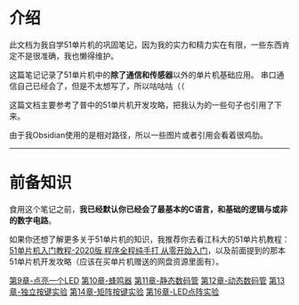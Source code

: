 # 介绍

此文档为我自学51单片机的巩固笔记，因为我的实力和精力实在有限，一些东西肯定不是很准确，我也懒得维护。

这篇笔记记录了51单片机中的**除了通信和传感器**以外的单片机基础应用。
串口通信自己已经会了，但是不太想写了，所以咕咕咕（（

这篇文档主要参考了普中的51单片机开发攻略，把我认为的一些句子也引用了下来。

由于我Obsidian使用的是相对路径，所以一些图片或者引用会看着很鸡肋。

---

# 前备知识

食用这个笔记之前，**我已经默认你已经会了最基本的C语言，和基础的逻辑与或非的数字电路**。

如果你还想了解更多关于51单片机的知识，我推荐你去看江科大的51单片机教程：[51单片机入门教程-2020版 程序全程纯手打 从零开始入门](https://www.bilibili.com/video/BV1Mb411e7re)，以及前面提到的那本51单片机开发攻略（应该在买单片机赠送的网盘资源里面有）。

[第9章-点亮一个LED](./第9章-点亮一个LED)
[第10章-蜂鸣器](./第10章-蜂鸣器)
[第11章-静态数码管](./第11章-静态数码管)
[第12章-动态数码管](./第12章-动态数码管)
[第13章-独立按键实验](./第13章-独立按键实验)
[第14章-矩阵按键实验](./第14章-矩阵按键实验)
[第16章-LED点阵实验](./第16章-LED点阵实验)
